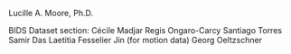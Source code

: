 Lucille A. Moore, Ph.D.

BIDS Dataset section:
Cécile Madjar
Regis Ongaro-Carcy
Santiago Torres
Samir Das
Laetitia Fesselier
Jin (for motion data)
Georg Oeltzschner